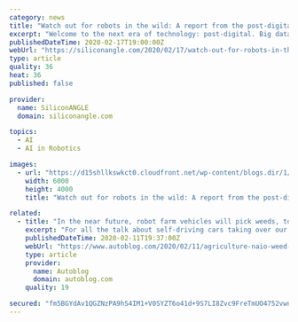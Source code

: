 ```yaml
---
category: news
title: "Watch out for robots in the wild: A report from the post-digital near future"
excerpt: "Welcome to the next era of technology: post-digital. Big data has hooked up with big compute and intelligent analytics, opening the door for artificial intelligence to enter the mainstream. Now, advances in programmable AI are sending robots out into the world to roam free. “Now that robots are programmable, you can buy them and apply them ..."
publishedDateTime: 2020-02-17T19:00:00Z
webUrl: "https://siliconangle.com/2020/02/17/watch-out-for-robots-in-the-wild-a-report-from-the-post-digital-near-future-techvision2020-womenintech/"
type: article
quality: 36
heat: 36
published: false

provider:
  name: SiliconANGLE
  domain: siliconangle.com

topics:
  - AI
  - AI in Robotics

images:
  - url: "https://d15shllkswkct0.cloudfront.net/wp-content/blogs.dir/1/files/2020/02/Teresa-Tung.jpg"
    width: 6000
    height: 4000
    title: "Watch out for robots in the wild: A report from the post-digital near future"

related:
  - title: "In the near future, robot farm vehicles will pick weeds, too"
    excerpt: "For all the talk about self-driving cars taking over our roads and literally relegating human drivers to the back seat, it’s in the ancient practice of agriculture where autonomous, artificial intelligence vehicles seem destined to go into service first. The latest evidence? Weed-killing robots. “Our weeding robots respect both the ..."
    publishedDateTime: 2020-02-11T19:37:00Z
    webUrl: "https://www.autoblog.com/2020/02/11/agriculture-naio-weed-picking-robot-autonomous-farming/"
    type: article
    provider:
      name: Autoblog
      domain: autoblog.com
    quality: 19

secured: "fm5BGYdAv1QGZNzPA9hS4IM1+V0SYZT6o41d+9S7LI8Zvc9FreTmUO4752vwnZ+a2zZ2rdt8LaFDxl6t4/fsVlQOhN6u6oVMqXS8MEwt97dRUlHEBYy/Z762EDSYrCM8tfRxZpz44LusfOHu0eK3YcGyr1SMVvGMnZLJ52CtvXilVJaaZUX9993iGAM9siRvheYGLvQU2MmvYajI8KYDvKyjBUmofhcNSIbwOklJjbT+/RhO4whD7VsgFotQNYE5tICPbk7H8em1psW9GbEkNExwZym7jBMxLGH9p7xrcWnoPr2OyicswYhqkz7/aoyx;dTQQVpSqrRuCl4/MYYfacw=="
---
```


